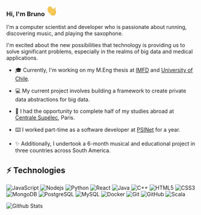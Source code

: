 ### Hi, I'm Bruno <img src="https://raw.githubusercontent.com/Bruno-rose/Bruno-rose/main/wave.gif" width="30">

I'm a computer scientist and developer who is passionate about running, discovering music, and playing the saxophone.

I'm excited about the new possibilities that technology is providing us to solve significant problems, especially in the realms of big data and medical applications.

- 🎓 Currently, I'm working on my M.Eng thesis at [IMFD](https://imfd.cl/en/) and [University of Chile](https://uchile.cl/).

- 💻 My current project involves building a framework to create private data abstractions for big data.

- 📝 I had the opportunity to complete half of my studies abroad at [Centrale Supélec](https://www.centralesupelec.fr/), Paris.

- ⌨️ I worked part-time as a software developer at [PSINet](https://psinet.cl/) for a year.

- ✨ Additionally, I undertook a 6-month musical and educational project in three countries across South America.


## ⚡ Technologies

![JavaScript](https://img.shields.io/badge/-JavaScript-black?style=flat-square&logo=javascript)
![Nodejs](https://img.shields.io/badge/-Nodejs-black?style=flat-square&logo=Node.js)
![Python](https://img.shields.io/badge/-Python-black?style=flat-square&logo=Python)
![React](https://img.shields.io/badge/-React-black?style=flat-square&logo=react)
![Java](https://img.shields.io/badge/-java-E34A86?style=flat-square&logo=java)
![C++](https://img.shields.io/badge/-C++-00599C?style=flat-square&logo=c)
![HTML5](https://img.shields.io/badge/-HTML5-E34F26?style=flat-square&logo=html5&logoColor=white)
![CSS3](https://img.shields.io/badge/-CSS3-1572B6?style=flat-square&logo=css3)
![MongoDB](https://img.shields.io/badge/-MongoDB-black?style=flat-square&logo=mongodb)
![PostgreSQL](https://img.shields.io/badge/-PostgreSQL-336791?style=flat-square&logo=postgresql)
![MySQL](https://img.shields.io/badge/-MySQL-black?style=flat-square&logo=mysql)
![Docker](https://img.shields.io/badge/-Docker-black?style=flat-square&logo=docker)
![Git](https://img.shields.io/badge/-Git-black?style=flat-square&logo=git)
![GitHub](https://img.shields.io/badge/-GitHub-181717?style=flat-square&logo=github)
![Scala](https://img.shields.io/badge/-Scala-red?style=flat-square&logo=scala)


![Github Stats](https://github-readme-stats.vercel.app/api?username=bruno-rose&count_private=true&show_icons=true&include_all_commits=true&hide_rank=true&theme=dark&bg_color=00000000)